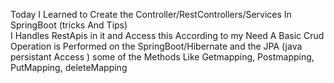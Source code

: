   Today I Learned to Create the Controller/RestControllers/Services In SpringBoot (tricks And Tips)    
  I Handles RestApis in it and  Access this According to my Need 
  A Basic Crud Operation is Performed on the SpringBoot/Hibernate and the JPA (java persistant Access )
  some of the Methods Like Getmapping, Postmapping, PutMapping, deleteMapping
